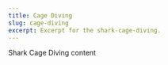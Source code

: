 ```yaml
---
title: Cage Diving
slug: cage-diving
excerpt: Excerpt for the shark-cage-diving.
---
```

Shark Cage Diving content